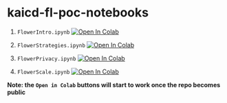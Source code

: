 # kaicd-fl-poc-notebooks

1. `FlowerIntro.ipynb` [![Open In Colab](https://colab.research.google.com/assets/colab-badge.svg)](https://colab.research.google.com/github/adap/kaicd-fl-poc-notebooks/blob/main/FlowerIntro.ipynb)

1. `FlowerStrategies.ipynb` [![Open In Colab](https://colab.research.google.com/assets/colab-badge.svg)](https://colab.research.google.com/github/adap/kaicd-fl-poc-notebooks/blob/main/FlowerStrategies.ipynb)

1. `FlowerPrivacy.ipynb` [![Open In Colab](https://colab.research.google.com/assets/colab-badge.svg)](https://colab.research.google.com/github/adap/kaicd-fl-poc-notebooks/blob/main/FlowerPrivacy.ipynb)

1. `FlowerScale.ipynb` [![Open In Colab](https://colab.research.google.com/assets/colab-badge.svg)](https://colab.research.google.com/github/adap/kaicd-fl-poc-notebooks/blob/main/FlowerScale.ipynb)

**Note: the `Open in Colab` buttons will start to work once the repo becomes public**
